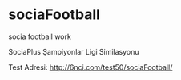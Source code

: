 sociaFootball
=============

socia football work

SociaPlus Şampiyonlar Ligi Similasyonu

Test Adresi: http://6nci.com/test50/sociaFootball/
